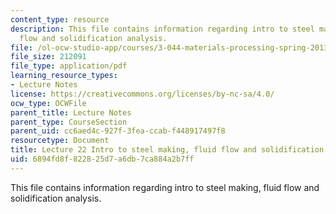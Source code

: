 ```yaml
---
content_type: resource
description: This file contains information regarding intro to steel making, fluid
  flow and solidification analysis.
file: /ol-ocw-studio-app/courses/3-044-materials-processing-spring-2013/6894fd8f822825d7a6db7ca884a2b7ff_MIT3_044S13_Lec22.pdf
file_size: 212091
file_type: application/pdf
learning_resource_types:
- Lecture Notes
license: https://creativecommons.org/licenses/by-nc-sa/4.0/
ocw_type: OCWFile
parent_title: Lecture Notes
parent_type: CourseSection
parent_uid: cc6aed4c-927f-3fea-ccab-f448917497f8
resourcetype: Document
title: Lecture 22 Intro to steel making, fluid flow and solidification analysis
uid: 6894fd8f-8228-25d7-a6db-7ca884a2b7ff
---
```

This file contains information regarding intro to steel making, fluid flow and solidification analysis.